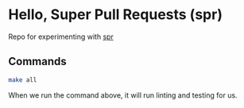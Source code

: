 # Hello, Super Pull Requests (spr)

Repo for experimenting with [spr](https://getcord.github.io/spr/index.html)

## Commands

```bash
make all
```

When we run the command above, it will run linting and testing for us.
